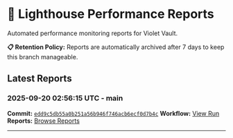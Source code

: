 # 🔦 Lighthouse Performance Reports

Automated performance monitoring reports for Violet Vault.

**📋 Retention Policy:** Reports are automatically archived after 7 days to keep this branch manageable.

## Latest Reports

### 2025-09-20 02:56:15 UTC - main

**Commit:** [`edd9c5db55a0b251a56b946f746acb6ecf0d7b4c`](https://github.com/thef4tdaddy/violet-vault/commit/edd9c5db55a0b251a56b946f746acb6ecf0d7b4c)
**Workflow:** [View Run](https://github.com/thef4tdaddy/violet-vault/actions/runs/17874370228)
**Reports:** [Browse Reports](https://github.com/thef4tdaddy/violet-vault/tree/lighthouse-reports/reports/main/2025-09-20_02-56-14)


---


